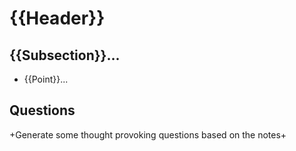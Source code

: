 # {{Header}}

## {{Subsection}}...

- {{Point}}...

## Questions

+Generate some thought provoking questions based on the notes+
